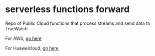 # serverless functions forward

Repo of Public Cloud functions that process streams and send data to TrueWatch

For AWS, [go here](./AWS)

For Huaweicloud, [go here](./Huaweicloud)